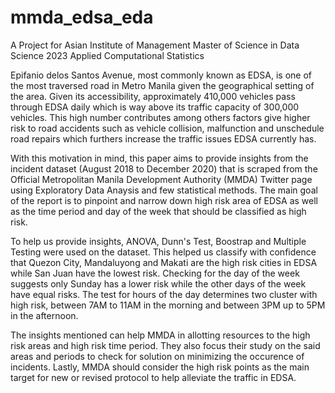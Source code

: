 # mmda_edsa_eda
A Project for Asian Institute of Management Master of Science in Data Science 2023 Applied Computational Statistics

Epifanio delos Santos Avenue, most commonly known as EDSA, is one of the most traversed road in Metro Manila given the geographical setting of the area. Given its accessibility, approximately 410,000 vehicles pass through EDSA daily which is way above its traffic capacity of 300,000 vehicles. This high number contributes among others factors give higher risk to road accidents such as vehicle collision, malfunction and unschedule road repairs which furthers increase the traffic issues EDSA currently has.

With this motivation in mind, this paper aims to provide insights from the incident dataset (August 2018 to December 2020) that is scraped from the Official Metropolitan Manila Development Authority (MMDA) Twitter page using Exploratory Data Anaysis and few statistical methods. The main goal of the report is to pinpoint and narrow down high risk area of EDSA as well as the time period and day of the week that should be classified as high risk.

To help us provide insights, ANOVA, Dunn's Test, Boostrap and Multiple Testing were used on the dataset. This helped us classify with confidence that Quezon City, Mandaluyong and Makati are the high risk cities in EDSA while San Juan have the lowest risk. Checking for the day of the week suggests only Sunday has a lower risk while the other days of the week have equal risks. The test for hours of the day determines two cluster with high risk, between 7AM to 11AM in the morning and between 3PM up to 5PM in the afternoon.

The insights mentioned can help MMDA in allotting resources to the high risk areas and high risk time period. They also focus their study on the said areas and periods to check for solution on minimizing the occurence of incidents. Lastly, MMDA should consider the high risk points as the main target for new or revised protocol to help alleviate the traffic in EDSA.
